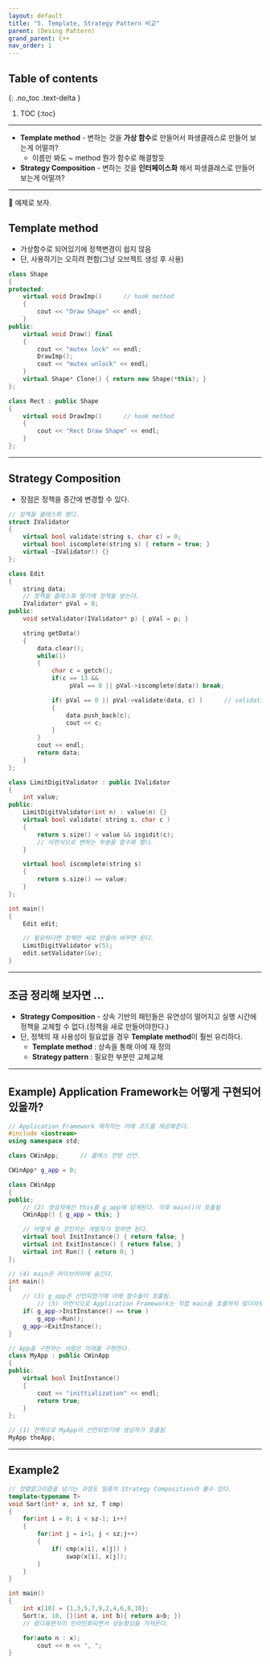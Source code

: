 ```yaml
---
layout: default
title: "5. Template, Strategy Pattern 비교"
parent: (Desing Pattern)
grand_parent: C++
nav_order: 1
---
```


## Table of contents
{: .no_toc .text-delta }

1. TOC
{:toc}

---

* **Template method** - 변하는 것을 **가상 함수**로 만들어서 파생클래스로 만들어 보는게 어떨까?
    * 이름만 봐도 ~ method 뭔가 함수로 해결할듯
* **Strategy Composition** - 변하는 것을 **인터페이스화** 해서 파생클래스로 만들어 보는게 어떨까?

---

🦄 예제로 보자.

## Template method

* 가상함수로 되어있기에 정책변경이 쉽지 않음
* 단, 사용하기는 오히려 편함(그냥 오브젝트 생성 후 사용)

```cpp
class Shape
{
protected:
    virtual void DrawImp()      // hook method
    {
        cout << "Draw Shape" << endl;
    }
public:
    virtual void Draw() final
    {
        cout << "mutex lock" << endl;
        DrawImp();
        cout << "mutex unlock" << endl;
    }
    virtual Shape* Clone() { return new Shape(*this); }
};

class Rect : public Shape
{
    virtual void DrawImp()      // hook method
    {
        cout << "Rect Draw Shape" << endl;
    }
};
```

---

## Strategy Composition

* 장점은 정책을 중간에 변경할 수 있다.

```cpp
// 정책을 클래스화 했다.
struct IValidator
{
    virtual bool validate(string s, char c) = 0;
    virtual bool iscomplete(string s) { return = true; }
    virtual ~IValidator() {}
};

class Edit
{
    string data;
    // 정책을 클래스화 했기에 정책을 받는다.
    IValidator* pVal = 0;
public:
    void setValidator(IValidator* p) { pVal = p; }

    string getData()
    {
        data.clear();
        while(1)
        {
            char c = getch();
            if(c == 13 &&
                 pVal == 0 || pVal->iscomplete(data)) break;

            if( pVal == 0 || pVal->validate(data, c) )      // validation을 위임한다.
            {
                data.push_back(c);
                cout << c;
            }
        }
        cout << endl;
        return data;
    }
};

class LimitDigitValidator : public IValidator
{
    int value;
public:
    LimitDigitValidator(int n) : value(n) {}
    virtual bool validate( string s, char c )
    {
        return s.size() < value && isgidit(c);
        // 이런식으로 변하는 부분을 함수화 했다.
    }

    virtual bool iscomplete(string s)
    {
        return s.size() == value;
    }
};

int main()
{
    Edit edit;

    // 필요하다면 정책만 새로 만들어 바꾸면 된다.
    LimitDigitValidator v(5);
    edit.setValidator(&v);
}
```

---

## 조금 정리해 보자면 ...

* **Strategy Composition** - 상속 기반의 패턴들은 유연성이 떨어지고 실행 시간에 정책을 교체할 수 없다.(정책을 새로 만들어야한다.)
* 단, 정책의 재 사용성이 필요없을 경우 **Template method**이 훨씬 유리하다.
    * **Template method** : 상속을 통해 아에 재 정의
    * **Strategy pattern** : 필요한 부분만 교체교체

---

## Example) Application Framework는 어떻게 구현되어 있을까?

```cpp
// Application Framework 제작자는 아래 코드를 제공해준다.
#include <iostream>
using namespace std;

class CWinApp;      // 클래스 전방 선언.

CWinApp* g_app = 0;

class CWinApp
{
public;
    // (2) 생성자에선 this를 g_app에 담게된다. 이후 main()이 호출됨
    CWinApp() { g_app = this; }

    // 어떻게 쓸 것인지는 개발자가 정하면 된다.
    virtual bool InitInstance() { return false; }
    virtual int ExitInstance() { return false; }
    virtual int Run() { return 0; }
};

// (4) main은 라이브러리에 숨긴다.
int main()
{
    // (3) g_app은 선언되었기에 아래 함수들이 호출됨.
        // (5) 이런식으로 Application Framework는 직접 main을 호출하지 않더라도 함수형으로 Framework를 구성
    if( g_app->InitInstance() == true )
        g_app->Run();
    g_app->ExitInstance();
}
```

```cpp
// App을 구현하는 사람은 아래를 구현한다.
class MyApp : public CWinApp
{
public:
    virtual bool InitInstance()
    {
        cout << "inittialization" << endl;
        return true;
    }
};

// (1) 전역으로 MyApp이 선언되었기에 생성자가 호출됨
MyApp theApp;
```

---

## Example2

```cpp
// 정렬알고리즘을 넘기는 과정도 일종의 Strategy Composition라 볼수 있다.
template<typename T>
void Sort(int* x, int sz, T cmp)
{
    for(int i = 0; i < sz-1; i++)
    {
        for(int j = i+1; j < sz;j++)
        {
            if( cmp(x[i], x[j]) )
                swap(x[i], x[j]);
        }
    }
}

int main()
{
    int x[10] = {1,3,5,7,9,2,4,6,8,10};
    Sort(x, 10, [](int a, int b){ return a>b; })
    // 람다표현식이 인라인화되면서 성능향상을 가져온다.

    for(auto n : x);
        cout << n << ", ";
}
```